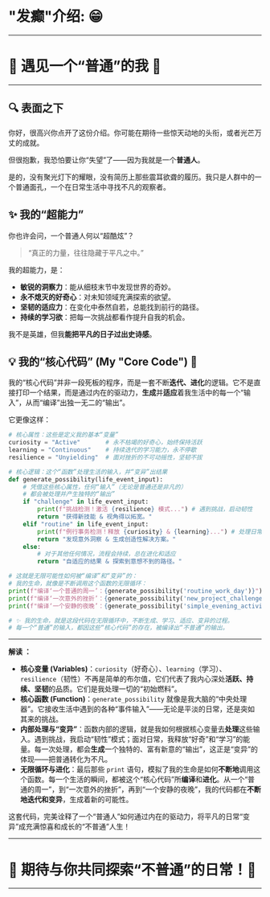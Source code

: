 # "发癫"**介绍:** 😁
---

# 💎 遇见一个“普通”的我 💎

---

## 🔍 表面之下

你好，很高兴你点开了这份介绍。你可能在期待一些惊天动地的头衔，或者光芒万丈的成就。

但很抱歉，我恐怕要让你“失望”了——因为我就是一个**普通人**。

是的，没有聚光灯下的耀眼，没有简历上那些震耳欲聋的履历。我只是人群中的一个普通面孔，一个在日常生活中寻找不凡的观察者。

## ✨ 我的“超能力”

你也许会问，一个普通人何以“超酷炫”？

> “真正的力量，往往隐藏于平凡之中。”

我的超能力，是：

*   **敏锐的洞察力**：能从细枝末节中发现世界的奇妙。
*   **永不熄灭的好奇心**：对未知领域充满探索的欲望。
*   **坚韧的适应力**：在变化中泰然自若，总能找到前行的路径。
*   **持续的学习欲**：把每一次挑战都看作提升自我的机会。

我不是英雄，但我**能把平凡的日子过出史诗感**。

## 💡 我的“核心代码” (My "Core Code") 🚀

我的“核心代码”并非一段死板的程序，而是一套不断**迭代、进化**的逻辑。它不是直接打印一个结果，而是通过内在的驱动力，**生成**并**适应**着我生活中的每一个“输入”，从而“编译”出独一无二的“输出”。

它更像这样：

```python
# 核心属性：这些是定义我的基本“变量”
curiosity = "Active"       # 永不枯竭的好奇心，始终保持活跃
learning = "Continuous"    # 持续迭代的学习能力，永不停歇
resilience = "Unyielding"  # 面对挫折的不可动摇性，坚韧不拔

# 核心逻辑：这个“函数”处理生活的输入，并“变异”出结果
def generate_possibility(life_event_input):
    # 凭借这些核心属性，任何“输入”（无论是普通还是非凡的）
    # 都会被处理并产生独特的“输出”
    if "challenge" in life_event_input:
        print(f"挑战检测！激活 {resilience} 模式...") # 遇到挑战，启动韧性
        return "获得新技能 & 视角得以拓宽。"
    elif "routine" in life_event_input:
        print(f"例行事务检测！释放 {curiosity} & {learning}...") # 处理日常，激发好奇和学习
        return "发现意外洞察 & 生成创造性解决方案。"
    else:
        # 对于其他任何情况，流程会持续，总在进化和适应
        return "自适应的结果 & 探索到意想不到的路径。"

# 这就是无限可能性如何被“编译”和“变异”的：
# 我的生命，就像是不断调用这个函数的无限循环：
print(f"编译‘一个普通的周一’：{generate_possibility('routine_work_day')}")
print(f"编译‘一次意外的挫折’：{generate_possibility('new_project_challenge')}")
print(f"编译‘一个安静的夜晚’：{generate_possibility('simple_evening_activity')}")

# ✨ 我的生命，就是这段代码在无限循环中，不断生成、学习、适应、变异的过程。
# 每一个“普通”的输入，都因这些“核心代码”的存在，被编译出“不普通”的输出。
```

---

**解读 ：**

*   **核心变量 (Variables)**：`curiosity`（好奇心）、`learning`（学习）、`resilience`（韧性）不再是简单的布尔值，它们代表了我内心深处**活跃、持续、坚韧**的品质。它们是我处理一切的“初始燃料”。
*   **核心函数 (Function)**：`generate_possibility` 就像是我大脑的“中央处理器”。它接收生活中遇到的各种“事件输入”——无论是平淡的日常，还是突如其来的挑战。
*   **内部处理与“变异”**：函数内部的逻辑，就是我如何根据核心变量去**处理**这些输入。遇到挑战，我启动“韧性”模式；面对日常，我释放“好奇”和“学习”的能量。每一次处理，都会**生成**一个独特的、富有新意的“输出”，这正是“变异”的体现——把普通转化为不凡。
*   **无限循环与进化**：最后那些 `print` 语句，模拟了我的生命是如何**不断地**调用这个函数。每一个生活的瞬间，都被这个“核心代码”所**编译**和**进化**。从一个“普通的周一”，到“一次意外的挫折”，再到“一个安静的夜晚”，我的代码都在**不断地迭代和变异**，生成着新的可能性。

这套代码，完美诠释了一个“普通人”如何通过内在的驱动力，将平凡的日常“变异”成充满惊喜和成长的“不普通”人生！

---

# 🚀 期待与你共同探索“不普通”的日常！🚀

---
